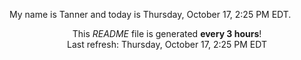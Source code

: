 My name is Tanner and today is Thursday, October 17, 2:25 PM EDT.

<p align="center">This <i>README</i> file is generated <b>every 3 hours</b>!</br>Last refresh: Thursday, October 17, 2:25 PM EDT<br /></p>
